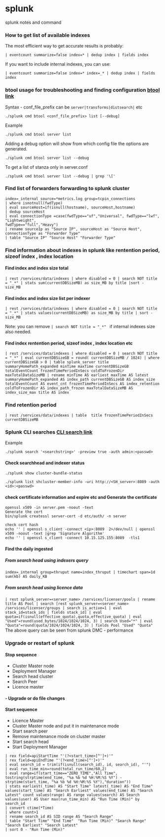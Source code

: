 # splunk
splunk notes and command

### How to get list of available indexes
The most efficient way to get accurate results is probably:
 
```| eventcount summarize=false index=* | dedup index | fields index```

If you want to include internal indexes, you can use:

```| eventcount summarize=false index=* index=_* | dedup index | fields index```

### btool usage for troubleshooting and finding configuration [btool link](https://docs.splunk.com/Documentation/Splunk/6.6.3/Troubleshooting/Usebtooltotroubleshootconfigurations)
Syntax - conf_file_prefix can be ```server|transforms|distsearch|``` etc

```./splunk cmd btool <conf_file_prefix> list [--debug] ```

Example

```./splunk cmd btool server list```

Adding a debug option will show from which config file the options are generated.

```./splunk cmd btool server list --debug ```

To get a list of stanza only in server.conf 

```./splunk cmd btool server list --debug | grep '\['```

### Find list of forwarders forwarding to splunk cluster
```
index=_internal source=*metrics.log group=tcpin_connections 
| where isnotnull(fwdType)
| eval sourceHost=if(isnull(hostname), sourceHost,hostname) 
| dedup sourceHost
| eval connectionType =case(fwdType=="uf","Universal", fwdType=="lwf", "Lightweight",
fwdType=="full","Heavy")
| rename sourceIp as "Source IP", sourceHost as "Source Host",
connectionType as "Forwarder Type"
| table "Source IP" "Source Host" "Forwarder Type"
```

### Find information about indexes in splunk like rentention period, sizeof index , index location 
#### Find index and index size total 
```
| rest /services/data/indexes | where disabled = 0 | search NOT title = "_*" | stats sum(currentDBSizeMB) as size_MB by title |sort - size_MB
```
#### Find index and index size list per indexer
```
| rest /services/data/indexes | where disabled = 0 | search NOT title = "_*" | stats values(currentDBSizeMB) as size_MB by title | sort - size_MB
```
Note: you can remove ```| search NOT title = "_*" ``` if internal indexes size also needed.

#### Find index rentention period, sizeof index , index location etc
```
| rest /services/data/indexes | where disabled = 0 | search NOT title = "_*" | eval currentDBSizeGB = round( currentDBSizeMB / 1024) | where currentDBSizeGB > 0 | table splunk_server title summaryHomePath_expanded minTime maxTime currentDBSizeGB totalEventCount frozenTimePeriodInSecs coldToFrozenDir maxTotalDataSizeMB | rename minTime AS earliest maxTime AS latest summaryHomePath_expanded AS index_path currentDBSizeGB AS index_size totalEventCount AS event_cnt frozenTimePeriodInSecs AS index_retention coldToFrozenDir AS index_path_frozen maxTotalDataSizeMB AS index_size_max title AS index
```

### Find retention period

```
| rest /services/data/indexes | table  title frozenTimePeriodInSecs currentDBSizeMB
```

### Splunk CLI searches [CLI search link](https://docs.splunk.com/Documentation/SplunkCloud/6.6.1/SearchReference/CLIsearchsyntax) 
Example 
```
./splunk search '<searchstring>' -preview true -auth admin:<passwd>

```
#### Check searchhead and indexer status
```
./splunk show cluster-bundle-status
```

```
./splunk list shcluster-member-info -uri http://<SH_server>:8089 -auth <id>:<passwd>
```

#### check certificate information and expire etc and Generate the certificate
```
openssl x509 -in server.pem -noout -text 
Generate the cert
bin/splunk createssl server-cert -d etc/auth/ -n server

check cert hash
echo '' | openssl s_client -connect <ip>:8089  2>/dev/null | openssl x509 -noout -text |grep 'Signature Algorithm'
echo '' | openssl s_client -connect 10.15.125.155:8089  -tls1

```

#### Find the daily ingested 
##### From search head using indexers query
```index=_internal group=thruput name=index_thruput | timechart span=1d sum(kb) AS daily_KB```
##### From search head using licence data
```| rest splunk_server=<server_name> /services/licenser/pools | rename title AS Pool | search [rest splunk_server=<server_name> /services/licenser/groups | search is_active=1 | eval stack_id=stack_ids | fields stack_id] | eval quota=if(isnull(effective_quota),quota,effective_quota) | eval "Used"=round(used_bytes/1024/1024/1024, 3) | search Used="*" | eval "Quota"=round(quota/1024/1024/1024, 3) | fields Pool "Used" "Quota"```
The above query can be seen from splunk DMC - performance

### Upgrade or restart of splunk
#### Stop sequence
* Cluster Master node
* Deployment Manager
* Search head cluster
* Search Peer
* Licence master
#### - Upgrade or do file changes
#### Start sequence
* Licence Master
* Cluster Master node  and put it in maintenance mode
* Start search peer
* Remove maintenance mode on cluster master
* Start search head
* Start Deployment Manager

```index=_audit  action=search user=* search_id=* (info=granted OR info=completed) 
| rex field=apiStartTime "'(?<start_time>[^']+)'" 
| rex field=apiEndTime "'(?<end_time>[^']+)'" 
| eval search_id = trim(if(isnull(search_id), id, search_id), "'") 
| eval run_time_min=round(total_run_time/60,2) 
| eval range=if(start_time=="ZERO_TIME","All Time", tostring(strptime(end_time, "%a %b %d %H:%M:%S %Y") - strptime(start_time, "%a %b %d %H:%M:%S %Y"),"duration")) 
| stats earliest(_time) AS "Start Time" latest(_time) AS "End Time" values(start_time) AS "Search Earliest" values(end_time) AS "Search Latest" count values(range) AS range values(search) AS Search values(user) AS User max(run_time_min) AS "Run Time (Min)" by search_id 
| convert ctime(*Time) 
| where count>1 
| rename search_id AS SID range AS "Search Range" 
| table "Start Time" "End Time"  "Run Time (Min)" "Search Range" "Search Earliest" "Search Latest" 
| sort 0 - "Run Time (Min)"
```

